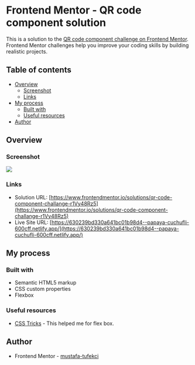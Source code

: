 # Frontend Mentor - QR code component solution

This is a solution to the [QR code component challenge on Frontend Mentor](https://www.frontendmentor.io/challenges/qr-code-component-iux_sIO_H). Frontend Mentor challenges help you improve your coding skills by building realistic projects.

## Table of contents

- [Overview](#overview)
  - [Screenshot](#screenshot)
  - [Links](#links)
- [My process](#my-process)
  - [Built with](#built-with)
  <!-- - [What I learned](#what-i-learned)
  - [Continued development](#continued-development) -->
  - [Useful resources](#useful-resources)
- [Author](#author)
<!-- - [Acknowledgments](#acknowledgments) -->

## Overview

### Screenshot

![](https://i.imgur.com/FATVNHx.png)

### Links

- Solution URL: [https://www.frontendmentor.io/solutions/qr-code-component-challange-r1Vy48Rz5](https://www.frontendmentor.io/solutions/qr-code-component-challange-r1Vy48Rz5)
- Live Site URL: [https://630239bd330a641bc01b98d4--papaya-cuchufli-600cff.netlify.app/](https://630239bd330a641bc01b98d4--papaya-cuchufli-600cff.netlify.app/)

## My process

### Built with

- Semantic HTML5 markup
- CSS custom properties
- Flexbox

### Useful resources

- [CSS Tricks](https://css-tricks.com/snippets/css/a-guide-to-flexbox/) - This helped me for flex box.

## Author

- Frontend Mentor - [mustafa-tufekci](https://www.frontendmentor.io/profile/mustafa-tufekci)
<!-- - Twitter - [@yourusername](https://www.twitter.com/yourusername) -->
